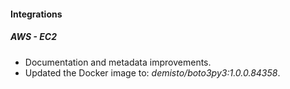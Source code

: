 
#### Integrations

##### AWS - EC2

- Documentation and metadata improvements.
- Updated the Docker image to: *demisto/boto3py3:1.0.0.84358*.

